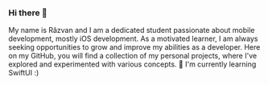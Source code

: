 ### Hi there 👋

My name is Răzvan and I am a dedicated student passionate about mobile development, mostly iOS development. As a motivated learner, I am always seeking opportunities to grow and improve my abilities as a developer.
Here on my GitHub, you will find a collection of my personal projects, where I've explored and experimented with various concepts.
🌱 I'm currently learning SwiftUI :)
